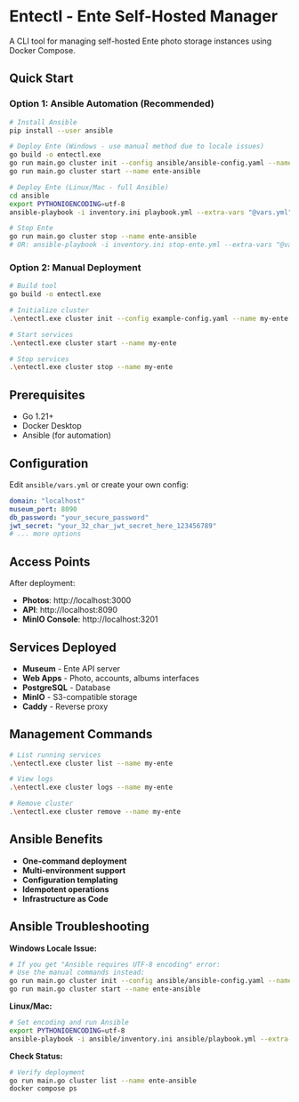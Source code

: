 # Entectl - Ente Self-Hosted Manager

A CLI tool for managing self-hosted Ente photo storage instances using Docker Compose.

## Quick Start

### Option 1: Ansible Automation (Recommended)

```bash
# Install Ansible
pip install --user ansible

# Deploy Ente (Windows - use manual method due to locale issues)
go build -o entectl.exe
go run main.go cluster init --config ansible/ansible-config.yaml --name ente-ansible
go run main.go cluster start --name ente-ansible

# Deploy Ente (Linux/Mac - full Ansible)
cd ansible
export PYTHONIOENCODING=utf-8
ansible-playbook -i inventory.ini playbook.yml --extra-vars "@vars.yml"

# Stop Ente
go run main.go cluster stop --name ente-ansible
# OR: ansible-playbook -i inventory.ini stop-ente.yml --extra-vars "@vars.yml"
```

### Option 2: Manual Deployment

```bash
# Build tool
go build -o entectl.exe

# Initialize cluster
.\entectl.exe cluster init --config example-config.yaml --name my-ente

# Start services
.\entectl.exe cluster start --name my-ente

# Stop services
.\entectl.exe cluster stop --name my-ente
```

## Prerequisites

- Go 1.21+
- Docker Desktop
- Ansible (for automation)

## Configuration

Edit `ansible/vars.yml` or create your own config:

```yaml
domain: "localhost"
museum_port: 8090
db_password: "your_secure_password"
jwt_secret: "your_32_char_jwt_secret_here_123456789"
# ... more options
```

## Access Points

After deployment:
- **Photos**: http://localhost:3000
- **API**: http://localhost:8090
- **MinIO Console**: http://localhost:3201

## Services Deployed

- **Museum** - Ente API server
- **Web Apps** - Photo, accounts, albums interfaces
- **PostgreSQL** - Database
- **MinIO** - S3-compatible storage
- **Caddy** - Reverse proxy

## Management Commands

```bash
# List running services
.\entectl.exe cluster list --name my-ente

# View logs
.\entectl.exe cluster logs --name my-ente

# Remove cluster
.\entectl.exe cluster remove --name my-ente
```

## Ansible Benefits

- **One-command deployment**
- **Multi-environment support**
- **Configuration templating**
- **Idempotent operations**
- **Infrastructure as Code**

## Ansible Troubleshooting

**Windows Locale Issue:**
```bash
# If you get "Ansible requires UTF-8 encoding" error:
# Use the manual commands instead:
go run main.go cluster init --config ansible/ansible-config.yaml --name ente-ansible
go run main.go cluster start --name ente-ansible
```

**Linux/Mac:**
```bash
# Set encoding and run Ansible
export PYTHONIOENCODING=utf-8
ansible-playbook -i ansible/inventory.ini ansible/playbook.yml --extra-vars "@ansible/vars.yml"
```

**Check Status:**
```bash
# Verify deployment
go run main.go cluster list --name ente-ansible
docker compose ps
```
